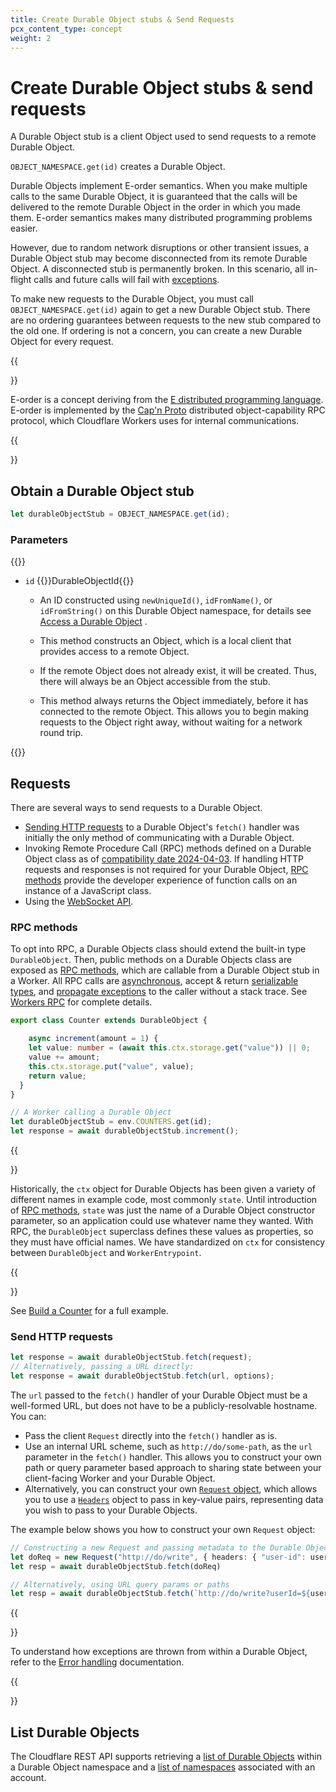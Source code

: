 ```yaml
---
title: Create Durable Object stubs & Send Requests
pcx_content_type: concept
weight: 2
---
```


# Create Durable Object stubs & send requests

A Durable Object stub is a client Object used to send requests to a remote Durable Object.

`OBJECT_NAMESPACE.get(id)` creates a Durable Object.

Durable Objects implement E-order semantics. When you make multiple calls to the same Durable Object, it is guaranteed that the calls will be delivered to the remote Durable Object in the order in which you made them. E-order semantics makes many distributed programming problems easier. 

However, due to random network disruptions or other transient issues, a Durable Object stub may become disconnected from its remote Durable Object. A disconnected stub is permanently broken. In this scenario, all in-flight calls and future calls will fail with [exceptions](/durable-objects/reference/troubleshooting/). 

To make new requests to the Durable Object, you must call `OBJECT_NAMESPACE.get(id)` again to get a new Durable Object stub. There are no ordering guarantees between requests to the new stub compared to the old one. If ordering is not a concern, you can create a new Durable Object for every request.

{{<Aside type="note" header="E-order">}}

E-order is a concept deriving from the [E distributed programming language](<https://en.wikipedia.org/wiki/E_(programming_language)>). E-order is implemented by the [Cap'n Proto](https://capnproto.org) distributed object-capability RPC protocol, which Cloudflare Workers uses for internal communications.

{{</Aside>}}

## Obtain a Durable Object stub

```js
let durableObjectStub = OBJECT_NAMESPACE.get(id);
```

### Parameters

{{<definitions>}}

- `id` {{<type>}}DurableObjectId{{</type>}}
  - An ID constructed using `newUniqueId()`, `idFromName()`, or `idFromString()` on this Durable Object namespace, for details see [Access a Durable Object](/durable-objects/best-practices/access-durable-object-from-a-worker/#generate-ids-randomly) .

  - This method constructs an Object, which is a local client that provides access to a remote Object.

  - If the remote Object does not already exist, it will be created. Thus, there will always be an Object accessible from the stub.

  - This method always returns the Object immediately, before it has connected to the remote Object. This allows you to begin making requests to the Object right away, without waiting for a network round trip.

{{</definitions>}}

## Requests

There are several ways to send requests to a Durable Object.

- [Sending HTTP requests](/durable-objects/best-practices/create-durable-object-stubs/#send-http-requests) to a Durable Object's `fetch()` handler was initially the only method of communicating with a Durable Object.
- Invoking Remote Procedure Call (RPC) methods defined on a Durable Object class as of [compatibility date 2024-04-03](TODO). If handling HTTP requests and responses is not required for your Durable Object, [RPC methods](/workers/runtime-apis/rpc/) provide the developer experience of function calls on an instance of a JavaScript class.
- Using the [WebSocket API](durable-objects/reference/websockets/).

### RPC methods

To opt into RPC, a Durable Objects class should extend the built-in type `DurableObject`. Then, public methods on a Durable Objects class are exposed as [RPC methods](/workers/runtime-apis/rpc/), which are callable from a Durable Object stub in a Worker. All RPC calls are [asynchronous](/workers/runtime-apis/rpc/lifecycle), accept & return [serializable types](/workers/runtime-apis/rpc/supported-types), and [propagate exceptions](/workers/runtime-apis/rpc/error-handling) to the caller without a stack trace. See [Workers RPC](/workers/runtime-apis/rpc/supported-types) for complete details.

```ts
export class Counter extends DurableObject {

	async increment(amount = 1) {
    let value: number = (await this.ctx.storage.get("value")) || 0;
    value += amount;
    this.ctx.storage.put("value", value);
    return value;
  }
}
```

```ts
// A Worker calling a Durable Object
let durableObjectStub = env.COUNTERS.get(id);
let response = await durableObjectStub.increment();
```

{{<Aside type="note">}}

Historically, the `ctx` object for Durable Objects has been given a variety of different names in example code, most commonly `state`. Until introduction of [RPC methods](/workers/runtime-apis/rpc/), `state` was just the name of a Durable Object constructor parameter, so an application could use whatever name they wanted. With RPC, the `DurableObject` superclass defines these values as properties, so they must have official names. We have standardized on `ctx` for consistency between `DurableObject` and `WorkerEntrypoint`.

{{</Aside>}}

See [Build a Counter](/durable-objects/examples/build-a-counter/) for a full example.

### Send HTTP requests

```js
let response = await durableObjectStub.fetch(request);
// Alternatively, passing a URL directly:
let response = await durableObjectStub.fetch(url, options);
```

The `url` passed to the `fetch()` handler of your Durable Object must be a well-formed URL, but does not have to be a publicly-resolvable hostname. You can:

* Pass the client `Request` directly into the `fetch()` handler as is.
* Use an internal URL scheme, such as `http://do/some-path`, as the `url` parameter in the `fetch()` handler. This allows you to construct your own path or query parameter based approach to sharing state between your client-facing Worker and your Durable Object.
* Alternatively, you can construct your own [`Request` object](/workers/runtime-apis/request/), which allows you to use a [`Headers`](/workers/runtime-apis/headers/) object to pass in key-value pairs, representing data you wish to pass to your Durable Objects.

The example below shows you how to construct your own `Request` object:

```ts
// Constructing a new Request and passing metadata to the Durable Object via headers
let doReq = new Request("http://do/write", { headers: { "user-id": userId }})
let resp = await durableObjectStub.fetch(doReq)

// Alternatively, using URL query params or paths
let resp = await durableObjectStub.fetch(`http://do/write?userId=${userId}`)
```

{{<Aside type="note">}}

To understand how exceptions are thrown from within a Durable Object, refer to the [Error handling](/durable-objects/reference/error-handling/) documentation.

{{</Aside>}}

## List Durable Objects

The Cloudflare REST API supports retrieving a [list of Durable Objects](/api/operations/durable-objects-namespace-list-objects) within a Durable Object namespace and a [list of namespaces](/api/operations/durable-objects-namespace-list-namespaces) associated with an account.

